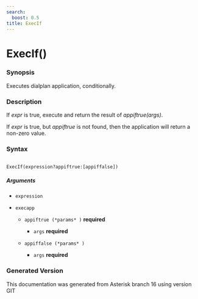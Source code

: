 ```yaml
---
search:
  boost: 0.5
title: ExecIf
---
```


# ExecIf()

### Synopsis

Executes dialplan application, conditionally.

### Description

If _expr_ is true, execute and return the result of _appiftrue(args)_.<br>

If _expr_ is true, but _appiftrue_ is not found, then the application will return a non-zero value.<br>


### Syntax


```

ExecIf(expression?appiftrue:[appiffalse])
```
##### Arguments


* `expression`

* `execapp`

    * `appiftrue (*params* )` **required**

        * `args` **required**

    * `appiffalse (*params* )`

        * `args` **required**


### Generated Version

This documentation was generated from Asterisk branch 16 using version GIT 